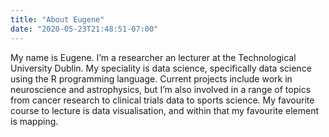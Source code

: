 ```yaml
---
title: "About Eugene"
date: "2020-05-23T21:48:51-07:00"
---
```

My name is Eugene. I’m a researcher an lecturer at the Technological University Dublin. My speciality is data science, specifically data science using the R programming language. Current projects include work in neuroscience and astrophysics, but I’m also involved in a range of topics from cancer research to clinical trials data to sports science. My favourite course to lecture is data visualisation, and within that my favourite element is mapping.